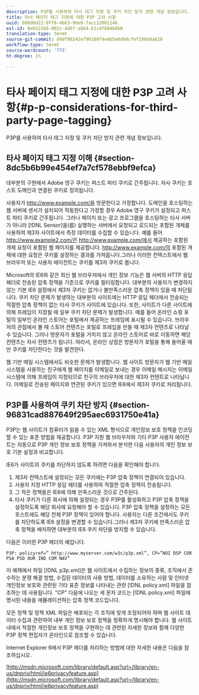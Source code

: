 ```yaml
---
description: P3P를 사용하여 타사 태그 지정 및 쿠키 차단 방지 관련 개념 정보입니다.
title: 타사 페이지 태그 지정에 대한 P3P 고려 사항
uuid: b88d0d22-0ff8-4b63-9be9-7acc12061146
exl-id: 8eb521b6-802c-4d9f-a6b4-b1c4f694b8b8
translation-type: tm+mt
source-git-commit: d9df90242ef96188f4e4b5e6d04cfef196b0a628
workflow-type: tm+mt
source-wordcount: '773'
ht-degree: 1%

---
```


# 타사 페이지 태그 지정에 대한 P3P 고려 사항{#p-p-considerations-for-third-party-page-tagging}

P3P를 사용하여 타사 태그 지정 및 쿠키 차단 방지 관련 개념 정보입니다.

## 타사 페이지 태그 지정 이해 {#section-8dc5b6b99e454ef7a7cf578ebbf9efca}

대부분의 구현에서 Adobe 영구 쿠키는 퍼스트 파티 쿠키로 간주됩니다. 자사 쿠키는 호스트 도메인과 연결된 쿠키로 정의됩니다.

사용자가 http://www.example.com/을 방문한다고 가정합니다. 도메인을 호스팅하는 웹 서버에 센서가 설치되어 작동한다고 가정할 경우 Adobe 영구 쿠키가 설정되고 퍼스트 파티 쿠키로 간주됩니다. 그러나 페이지 또는 광고 프로그램을 호스팅하는 타사 서버가 아니라 [!DNL Sensor]을(를) 실행하는 서버에서 요청되고 로드되는 포함된 개체를 사용하여 제3자 사이트에서 측정 데이터를 수집할 수 있습니다. 예를 들어 http://www.example2.com/은 http://www.example.com/에서 제공하는 포함된 개체 요청이 포함된 웹 페이지를 제공합니다. http://www.example.com/의 포함된 개체에 대한 요청은 쿠키를 설정하는 결과를 가져옵니다.그러나 이러한 컨텍스트에서 웹 브라우저 또는 사용자 에이전트는 쿠키를 제3자 쿠키로 봅니다.

Microsoft의 IE6와 같은 최신 웹 브라우저에서 개인 정보 기능은 웹 서버의 HTTP 응답 헤더로 전송된 압축 정책을 기준으로 쿠키를 필터링합니다. 대부분의 사용자가 변경하지 않는 기본 IE6 설정에서 제3자 쿠키는 없거나 불만족스러운 압축 정책이 있을 때 차단됩니다. 쿠키 차단 문제가 발생하는 대부분의 사이트에는 HTTP 응답 헤더에서 전송되는 적절한 압축 정책이 없는 타사 쿠키가 사이트에 있습니다. 또한, 사이트가 다른 사이트에 의해 프레임이 지정될 때 일부 쿠키 차단 문제가 발생합니다. 예를 들어 온라인 쇼핑 포털의 일부인 온라인 스토어는 포털에서 제공하는 프레임에 표시될 수 있습니다. 브라우저의 관점에서 볼 때 스토어 컨텐츠는 포털로 프레임을 만들 때 제3자 컨텐츠로 나타날 수 있습니다. 그러나 방문자가 포털을 거치지 않고 온라인 스토어로 바로 이동하면 해당 컨텐츠는 자사 컨텐츠가 됩니다. 따라서, 온라인 상점은 방문자가 포털을 통해 들어올 때만 쿠키를 차단한다는 것을 발견한다.

웹 기반 메일 시스템에서도 비슷한 문제가 발생합니다. 웹 사이트 방문자가 웹 기반 메일 시스템을 사용하는 친구에게 웹 페이지를 이메일로 보내는 경우 이메일 메시지는 이메일 시스템에 의해 프레임이 지정되므로 친구의 브라우저에 대한 제3자 컨텐트로 나타납니다. 이메일로 전송된 페이지와 연관된 쿠키가 있으면 IE6에서 제3자 쿠키로 처리됩니다.

## P3P를 사용하여 쿠키 차단 방지 {#section-96831cad887649f295aec6931750e41a}

P3P는 웹 사이트가 컴퓨터가 읽을 수 있는 XML 형식으로 개인정보 보호 정책을 인코딩할 수 있는 표준 방법을 제공합니다. P3P 지원 웹 브라우저와 기타 P3P 사용자 에이전트는 자동으로 P3P 개인 정보 보호 정책을 가져와서 분석한 다음 사용자의 개인 정보 보호 기본 설정과 비교합니다.

IE6가 사이트의 쿠키를 차단하지 않도록 하려면 다음을 확인해야 합니다.

1. 제3자 컨텍스트에 설정되는 모든 쿠키에는 P3P 압축 정책이 연결되어 있습니다.
1. 사용자 지정 HTTP 응답 헤더를 사용하여 적절한 압축 정책이 전송됩니다.
1. 그 작은 정책들은 IE6에 의해 만족스러운 것으로 간주된다.
1. 타사 쿠키가 다른 회사에 의해 설정되는 경우 P3P를 활성화하고 P3P 압축 정책을 설정하도록 해당 회사에 요청해야 할 수 있습니다. P3P 압축 정책을 설정하는 모든 호스트에도 해당 전체 P3P 정책이 있어야 합니다. 사용자는 다른 조건에서도 쿠키를 차단하도록 IE6 설정을 변경할 수 있습니다.그러나 제3자 쿠키에 만족스러운 압축 정책을 배치하면 대부분의 IE6 쿠키 차단을 방지할 수 있습니다.

다음은 이러한 P3P 헤더의 예입니다.

```
P3P: policyref=” http://www.myserver.com/w3c/p3p.xml”, CP=”NOI DSP COR PSA PSD OUR IND COM NAV”
```

이 예제에서 파일 [!DNL p3p.xml]은 웹 사이트에서 수집하는 정보의 종류, 조직에서 준수하는 분쟁 해결 방법, 수집된 데이터의 사용 방법, 데이터를 소유하는 사람 및 인터넷 개인정보 보호와 관련된 기타 표준 정보를 나타내는 관련 [!DNL policy.xml] 파일을 참조하는 데 사용됩니다. &quot;CP&quot; 다음에 나오는 세 문자 코드는 [!DNL policy.xml] 파일에 명시된 내용을 에뮬레이션하는 압축 정책 코드입니다.

모든 정책 및 정책 XML 파일은 배포되는 각 조직에 맞게 조정되어야 하며 웹 사이트 데이터 수집과 관련하여 내부 개인 정보 보호 정책을 정확하게 명시해야 합니다. 웹 사이트 내에서 적절한 개인정보 보호 정책을 구현하는 데 관련된 자세한 정보와 함께 다양한 P3P 정책 편집자가 온라인으로 참조할 수 있습니다.

Internet Explorer 6에서 P3P 헤더를 처리하는 방법에 대한 자세한 내용은 다음을 참조하십시오.

[http://msdn.microsoft.com/library/default.asp?url=/library/en-us/dnpriv/html/ie6privacyfeature.asp](http://msdn.microsoft.com/library/default.asp?url=/library/en-us/dnpriv/html/ie6privacyfeature.asp)

